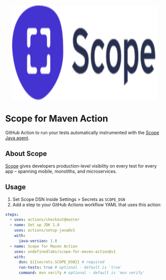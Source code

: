 <p align="center">
  <img width="460" height="300" src="./scope_logo.svg">
</p>

# Scope for Maven Action

GitHub Action to run your tests automatically instrumented with the [Scope Java agent](http://home.undefinedlabs.com/goto/java-agent).

## About Scope

[Scope](https://scope.dev) gives developers production-level visibility on every test for every app – spanning mobile, monoliths, and microservices.

## Usage

1. Set Scope DSN inside Settings > Secrets as `SCOPE_DSN`
2. Add a step to your GitHub Actions workflow YAML that uses this action:

```yml
steps:
  - uses: actions/checkout@master
  - name: Set up JDK 1.8
    uses: actions/setup-java@v1
    with:
      java-version: 1.8 
  - name: Scope for Maven Action
    uses: undefinedlabs/scope-for-maven-action@v1
    with:
      dsn: ${{secrets.SCOPE_DSN}} # required
      run-tests: true # optional - default is 'true'
      command: mvn verify # optional - default is 'mvn verify'
```